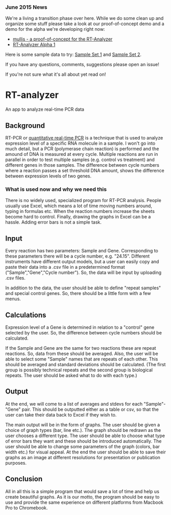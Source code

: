 ### June 2015 News

We're a living a transition phase over here. While we do some clean up and organize some stuff please take a look at our proof-of-concept demo and a demo for the alpha we're developing right now:

 - [mullis - a proof-of-concept for the RT-Analyzer](http://anzol.biz/mullis)
 - [RT-Analyzer Alpha 1](http://anzol.biz/rt-analyzer-alpha-1.0/)

Here is some sample data to try: [Sample Set 1](http://anzol.biz/rt-analyzer-alpha-1.0/data/RT-Analyzer_-_Sample_set_1.csv) and [Sample Set 2](http://anzol.biz/rt-analyzer-alpha-1.0/data/RT-Analyzer_-_Sample_set_2.csv).

If you have any questions, comments, suggestions please open an issue!

If you're not sure what it's all about yet read on!


RT-analyzer
===========

An app to analyze real-time PCR data

## Background

RT-PCR or [quantitative real-time PCR](http://en.wikipedia.org/wiki/Real-time_polymerase_chain_reaction) is a technique that is used to analyze expression level of a specific RNA molecule in a sample. I won't go into much detail, but a PCR (polymerase chain reaction) is performed and the amound of DNA is measured at every cycle. Multiple reactions are run in parallel in order to test multiple samples (e.g. control vs treatment) and different genes in those samples. The difference between cycle numbers where a reaction passes a set threshold DNA amount, shows the difference between expression levels of two genes.

### What is used now and why we need this

There is no widely used, specialized program for RT-PCR analysis. People usually use Excel, which means a lot of time moving numbers around, typing in formulas etc. When the reaction numbers increase the sheets become hard to control. Finally, drawing the graphs in Excel can be a hassle. Adding error bars is not a simple task.

## Input

Every reaction has two parameters: Sample and Gene. Corresponding to these parameters there will be a cycle number, e.g. "24.15". Different instruments have different output models, but a user can easily copy and paste their data into a .csv file in a predetermined format ("Sample","Gene","Cycle number"). So, the data will be input by uploading .csv files.

In addition to the data, the user should be able to define "repeat samples" and special control genes. So, there should be a little form with a few menus.

## Calculations

Expression level of a Gene is determined in relation to a "control" gene selected by the user. So, the difference between cycle numbers should be calculated.

If the Sample and Gene are the same for two reactions these are repeat reactions. So, data from these should be averaged. Also, the user will be able to select some "Sample" names that are repeats of each other. This should be averaged and standard deviations should be calculated. (The first group is possibly technical repeats and the second group is biological repeats. The user should be asked what to do with each type.)

## Output

At the end, we will come to a list of averages and stdevs for each "Sample"-"Gene" pair. This should be outputted either as a table or csv, so that the user can take their data back to Excel if they wish to.

The main output will be in the form of graphs. The user should be given a choice of graph types (bar, line etc.). The graph should be redrawn as the user chooses a different type. The user should be able to choose what type of error bars they want and these should be introduced automatically. The user should be able to change some parameters of the graph (colors, bar width etc.) for visual appeal. At the end the user should be able to save their graphs as an image at different resolutions for presentation or publication purposes.

## Conclusion
All in all this is a simple program that would save a lot of time and help us create beautiful graphs. As it is our motto, the program should be easy to use and provide the same experience on different platforms from Macbook Pro to Chromebook.
